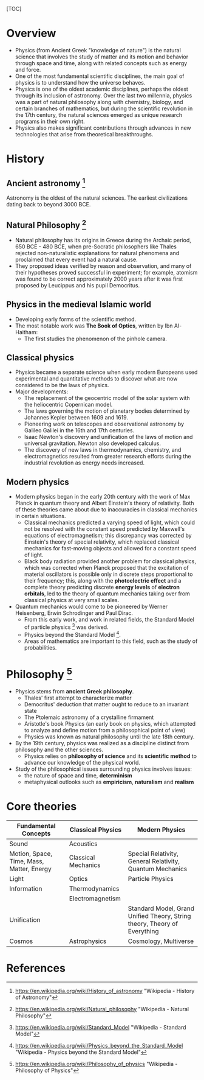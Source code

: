 [TOC]

# Overview

- Physics (from Ancient Greek "knowledge of nature") is the natural
science that involves the study of matter and its motion and behavior
through space and time, along with related concepts such as energy and
force.
- One of the most fundamental scientific disciplines, the main goal of
physics is to understand how the universe behaves.
- Physics is one of the oldest academic disciplines, perhaps the oldest
through its inclusion of astronomy. Over the last two millennia, physics
was a part of natural philosophy along with chemistry, biology, and
certain branches of mathematics, but during the scientific revolution in
the 17th century, the natural sciences emerged as unique research
programs in their own right.
- Physics also makes significant contributions through advances in new
technologies that arise from theoretical breakthroughs.

# History

## Ancient astronomy [^history-astronomy]

Astronomy is the oldest of the natural sciences. The earliest
civilizations dating back to beyond 3000 BCE.

## Natural Philosophy [^natural-philosophy]

- Natural philosophy has its origins in Greece during the Archaic
  period, 650 BCE - 480 BCE, when pre-Socratic philosophers like Thales
  rejected non-naturalistic explanations for natural phenomena and
  proclaimed that every event had a natural cause.
- They proposed ideas verified by reason and observation, and many of
  their hypotheses proved successful in experiment; for example, atomism
  was found to  be correct approximately 2000 years after it was first
  proposed by Leucippus and his pupil Democritus.

## Physics in the medieval Islamic world

- Developing early forms of the scientific method.
- The most notable work was **The Book of Optics**, written by Ibn
Al-Haitham:
    + The first studies the phenomenon of the pinhole camera.

## Classical physics

- Physics became a separate science when early modern Europeans used
experimental and quantitative methods to discover what are now
considered to be the laws of physics.
- Major developments:
    + The replacement of the geocentric model of the solar system with
      the heliocentric Copernican model.
    + The laws governing the motion of planetary bodies determined by
      Johannes Kepler between 1609 and 1619.
    + Pioneering work on telescopes and observational astronomy by
      Galileo Galilei in the 16th and 17th centuries.
    + Isaac Newton's discovery and unification of the laws of motion and
      universal gravitation. Newton also developed calculus.
    + The discovery of new laws in thermodynamics, chemistry, and
      electromagnetics resulted from greater research efforts during the
      industrial revolution as energy needs increased.

## Modern physics

- Modern physics began in the early 20th century with the work of Max
Planck in quantum theory and Albert Einstein's theory of relativity.
Both of these theories came about due to inaccuracies in classical
mechanics in certain situations.
    + Classical mechanics predicted a varying speed of light, which
      could not be resolved with the constant speed predicted by
      Maxwell's equations of electromagnetism; this discrepancy was
      corrected by Einstein's theory of special relativity, which
      replaced classical mechanics for fast-moving objects and allowed
      for a constant speed of light.
    + Black body radiation provided another problem for classical
      physics, which was corrected when Planck proposed that the
      excitation of material oscillators is possible only in discrete
      steps proportional to their frequency; this, along with the
      **photoelectric effect** and a complete theory predicting discrete
      **energy levels** of **electron orbitals**, led to the theory of
      quantum mechanics taking over from classical physics at very small
      scales.
- Quantum mechanics would come to be pioneered by Werner Heisenberg,
Erwin Schrodinger and Paul Dirac.
    + From this early work, and work in related fields, the Standard
      Model of particle physics [^standard-model] was derived.
    + Physics beyond the Standard Model [^beyond-sm].
    + Areas of mathematics are important to this field,
    such as the study of probabilities.

# Philosophy [^philosophy-physics]

- Physics stems from **ancient Greek philosophy**.
    + Thales' first attempt to characterize matter
    + Democritus' deduction that matter ought to reduce to an invariant
      state
    + The Ptolemaic astronomy of a crystalline firmament
    + Aristotle's book Physics (an early book on physics, which
      attempted to analyze and define motion from a philosophical point
      of view)
    + Physics was known as natural philosophy until the late 18th
      century.
- By the 19th century, physics was realized as a discipline distinct
  from philosophy and the other sciences.
    + Physics relies on **philosophy of science** and its **scientific**
      **method** to advance our knowledge of the physical world.
- Study of the philosophical issues surrounding physics involves issues:
    + the nature of space and time, **determinism**
    + metaphysical outlooks such as **empiricism**, **naturalism** and
      **realism**

# Core theories

| Fundamental Concepts                      | Classical Physics   | Modern Physics                                                            |
| -                                         | -                   | -                                                                         |
| Sound                                     | Acoustics           |                                                                           |
| Motion, Space, Time, Mass, Matter, Energy | Classical Mechanics | Special Relativity, General Relativity, Quantum Mechanics                 |
| Light                                     | Optics              | Particle Physics                                                          |
| Information                               | Thermodynamics      |                                                                           |
|                                           | Electromagnetism    |                                                                           |
| Unification                               |                     | Standard Model, Grand Unified Theory, String theory, Theory of Everything |
| Cosmos                                    | Astrophysics        | Cosmology, Multiverse                                                     |

# References

[wiki-portal-physics]: https://en.wikipedia.org/wiki/Portal:Physics "Wikipedia - Portal: Physics"
[wiki-topic-physics]: https://en.wikipedia.org/wiki/Portal:Physics/Navigation "Wikipedia - Physics Topics"
[wiki-physics]: https://en.wikipedia.org/wiki/Physics "Wikipedia - Physics"
[^history-astronomy]: https://en.wikipedia.org/wiki/History_of_astronomy "Wikipedia - History of Astronomy"
[^natural-philosophy]: https://en.wikipedia.org/wiki/Natural_philosophy "Wikipedia - Natural Philosophy"
[^standard-model]: https://en.wikipedia.org/wiki/Standard_Model "Wikipedia - Standard Model"
[^beyond-sm]: https://en.wikipedia.org/wiki/Physics_beyond_the_Standard_Model "Wikipedia - Physics beyond the Standard Model"
[^philosophy-physics]: https://en.wikipedia.org/wiki/Philosophy_of_physics "Wikipedia - Philosophy of Physics"
